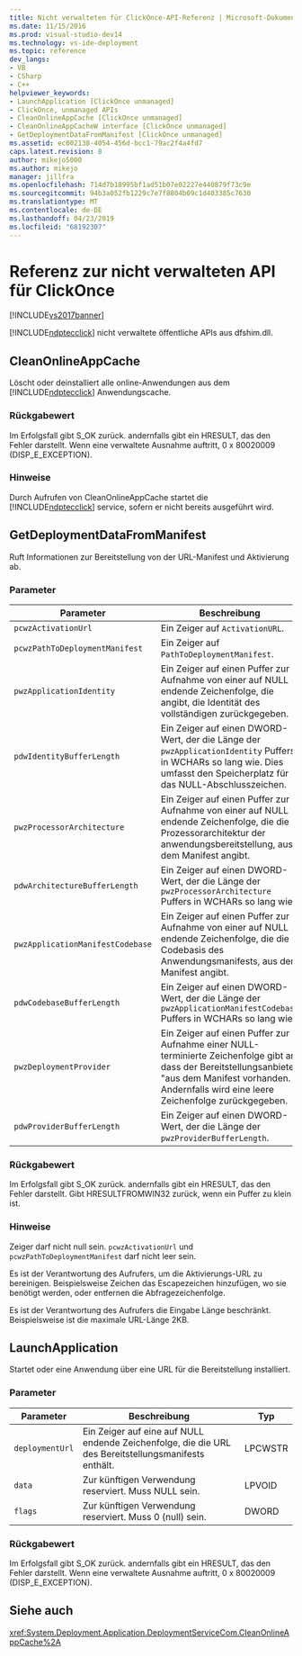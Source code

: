 ```yaml
---
title: Nicht verwalteten für ClickOnce-API-Referenz | Microsoft-Dokumentation
ms.date: 11/15/2016
ms.prod: visual-studio-dev14
ms.technology: vs-ide-deployment
ms.topic: reference
dev_langs:
- VB
- CSharp
- C++
helpviewer_keywords:
- LaunchApplication [ClickOnce unmanaged]
- ClickOnce, unmanaged APIs
- CleanOnlineAppCache [ClickOnce unmanaged]
- CleanOnlineAppCacheW interface [ClickOnce unmanaged]
- GetDeploymentDataFromManifest [ClickOnce unmanaged]
ms.assetid: ec002138-4054-456d-bcc1-79ac2f4a4fd7
caps.latest.revision: 8
author: mikejo5000
ms.author: mikejo
manager: jillfra
ms.openlocfilehash: 714d7b18995bf1ad51b07e02227e440879f73c9e
ms.sourcegitcommit: 94b3a052fb1229c7e7f8804b09c1d403385c7630
ms.translationtype: MT
ms.contentlocale: de-DE
ms.lasthandoff: 04/23/2019
ms.locfileid: "68192307"
---
```

# <a name="clickonce-unmanaged-api-reference"></a>Referenz zur nicht verwalteten API für ClickOnce
[!INCLUDE[vs2017banner](../includes/vs2017banner.md)]

[!INCLUDE[ndptecclick](../includes/ndptecclick-md.md)] nicht verwaltete öffentliche APIs aus dfshim.dll.  
  
## <a name="cleanonlineappcache"></a>CleanOnlineAppCache  
 Löscht oder deinstalliert alle online-Anwendungen aus dem [!INCLUDE[ndptecclick](../includes/ndptecclick-md.md)] Anwendungscache.  
  
### <a name="return-value"></a>Rückgabewert  
 Im Erfolgsfall gibt S_OK zurück. andernfalls gibt ein HRESULT, das den Fehler darstellt. Wenn eine verwaltete Ausnahme auftritt, 0 x 80020009 (DISP_E_EXCEPTION).  
  
### <a name="remarks"></a>Hinweise  
 Durch Aufrufen von CleanOnlineAppCache startet die [!INCLUDE[ndptecclick](../includes/ndptecclick-md.md)] service, sofern er nicht bereits ausgeführt wird.  
  
## <a name="getdeploymentdatafrommanifest"></a>GetDeploymentDataFromManifest  
 Ruft Informationen zur Bereitstellung von der URL-Manifest und Aktivierung ab.  
  
### <a name="parameters"></a>Parameter  
  
|Parameter|Beschreibung|Typ|  
|---------------|-----------------|----------|  
|`pcwzActivationUrl`|Ein Zeiger auf `ActivationURL`.|LPCWSTR|  
|`pcwzPathToDeploymentManifest`|Ein Zeiger auf `PathToDeploymentManifest`.|LPCWSTR|  
|`pwzApplicationIdentity`|Ein Zeiger auf einen Puffer zur Aufnahme von einer auf NULL endende Zeichenfolge, die angibt, die Identität des vollständigen zurückgegeben.|LPWSTR|  
|`pdwIdentityBufferLength`|Ein Zeiger auf einen DWORD-Wert, der die Länge der `pwzApplicationIdentity` Puffers in WCHARs so lang wie. Dies umfasst den Speicherplatz für das NULL-Abschlusszeichen.|LPDWORD|  
|`pwzProcessorArchitecture`|Ein Zeiger auf einen Puffer zur Aufnahme von einer auf NULL endende Zeichenfolge, die die Prozessorarchitektur der anwendungsbereitstellung, aus dem Manifest angibt.|LPWSTR|  
|`pdwArchitectureBufferLength`|Ein Zeiger auf einen DWORD-Wert, der die Länge der `pwzProcessorArchitecture` Puffers in WCHARs so lang wie.|LPDWORD|  
|`pwzApplicationManifestCodebase`|Ein Zeiger auf einen Puffer zur Aufnahme von einer auf NULL endende Zeichenfolge, die die Codebasis des Anwendungsmanifests, aus dem Manifest angibt.|LPWSTR|  
|`pdwCodebaseBufferLength`|Ein Zeiger auf einen DWORD-Wert, der die Länge der `pwzApplicationManifestCodebase` Puffers in WCHARs so lang wie.|LPDWORD|  
|`pwzDeploymentProvider`|Ein Zeiger auf einen Puffer zur Aufnahme einer NULL-terminierte Zeichenfolge gibt an, dass der Bereitstellungsanbieter "aus dem Manifest vorhanden. Andernfalls wird eine leere Zeichenfolge zurückgegeben.|LPWSTR|  
|`pdwProviderBufferLength`|Ein Zeiger auf einen DWORD-Wert, der die Länge der `pwzProviderBufferLength`.|LPDWORD|  
  
### <a name="return-value"></a>Rückgabewert  
 Im Erfolgsfall gibt S_OK zurück. andernfalls gibt ein HRESULT, das den Fehler darstellt. Gibt HRESULTFROMWIN32 zurück, wenn ein Puffer zu klein ist.  
  
### <a name="remarks"></a>Hinweise  
 Zeiger darf nicht null sein. `pcwzActivationUrl` und `pcwzPathToDeploymentManifest` darf nicht leer sein.  
  
 Es ist der Verantwortung des Aufrufers, um die Aktivierungs-URL zu bereinigen. Beispielsweise Zeichen das Escapezeichen hinzufügen, wo sie benötigt werden, oder entfernen die Abfragezeichenfolge.  
  
 Es ist der Verantwortung des Aufrufers die Eingabe Länge beschränkt. Beispielsweise ist die maximale URL-Länge 2KB.  
  
## <a name="launchapplication"></a>LaunchApplication  
 Startet oder eine Anwendung über eine URL für die Bereitstellung installiert.  
  
### <a name="parameters"></a>Parameter  
  
|Parameter|Beschreibung|Typ|  
|---------------|-----------------|----------|  
|`deploymentUrl`|Ein Zeiger auf eine auf NULL endende Zeichenfolge, die die URL des Bereitstellungsmanifests enthält.|LPCWSTR|  
|`data`|Zur künftigen Verwendung reserviert. Muss NULL sein.|LPVOID|  
|`flags`|Zur künftigen Verwendung reserviert. Muss 0 (null) sein.|DWORD|  
  
### <a name="return-value"></a>Rückgabewert  
 Im Erfolgsfall gibt S_OK zurück. andernfalls gibt ein HRESULT, das den Fehler darstellt. Wenn eine verwaltete Ausnahme auftritt, 0 x 80020009 (DISP_E_EXCEPTION).  
  
## <a name="see-also"></a>Siehe auch  
 <xref:System.Deployment.Application.DeploymentServiceCom.CleanOnlineAppCache%2A>
